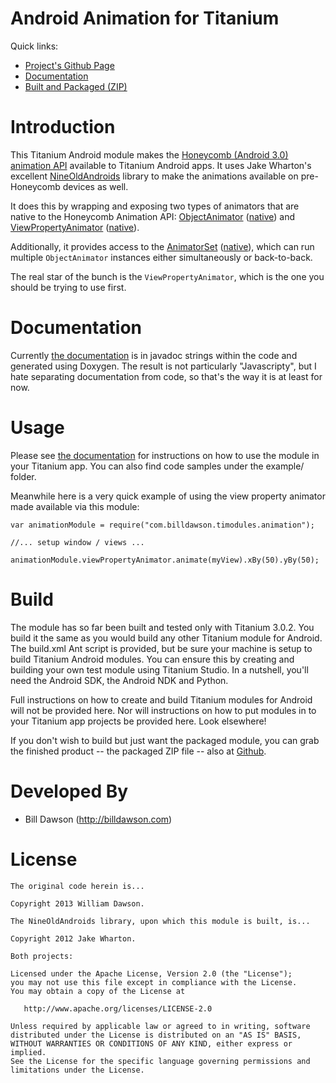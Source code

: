 Android Animation for Titanium
================================

Quick links:

- [Project's Github Page](http://billdawson.github.com/ti-android-animation)
- [Documentation][9]
- [Built and Packaged (ZIP)][10]

Introduction
============

This Titanium Android module makes the [Honeycomb (Android 3.0) animation API][1]
available to Titanium Android apps. It uses Jake Wharton's excellent
[NineOldAndroids][2] library to make the animations available on pre-Honeycomb
devices as well.

It does this by wrapping and exposing two types of animators that are native to
the Honeycomb Animation API: [ObjectAnimator][3] ([native][4]) and
[ViewPropertyAnimator][5] ([native][6]).

Additionally, it provides access to the [AnimatorSet][7] ([native][8]), which
can run multiple `ObjectAnimator` instances either simultaneously or back-to-back.

The real star of the bunch is the `ViewPropertyAnimator`, which is the one
you should be trying to use first.

Documentation
=============

Currently [the documentation][9] is in javadoc strings within the code and generated
using Doxygen. The result is not particularly "Javascripty", but I hate
separating documentation from code, so that's the way it is at least
for now.

Usage
=====

Please see [the documentation][9] for instructions on how to use the module in
your Titanium app. You can also find code samples under the example/ folder.

Meanwhile here is a very quick example of using the view property animator made
available via this module:

    var animationModule = require("com.billdawson.timodules.animation");
	
	//... setup window / views ...
    
    animationModule.viewPropertyAnimator.animate(myView).xBy(50).yBy(50);

Build
=====

The module has so far been built and tested only with Titanium 3.0.2. You build
it the same as you would build any other Titanium module for Android. The build.xml
Ant script is provided, but be sure your machine is setup to build Titanium
Android modules. You can ensure this by creating and building your own test
module using Titanium Studio. In a nutshell, you'll need the Android SDK, the
Android NDK and Python.

Full instructions on how to create and build Titanium modules for Android will
not be provided here. Nor will instructions on how to put modules in to your
Titanium app projects be provided here. Look elsewhere!

If you don't wish to build but just want the packaged module, you can grab the finished
product -- the packaged ZIP file -- also at [Github][10].

Developed By
============

* Bill Dawson (http://billdawson.com)

License
=======

	The original code herein is...

	Copyright 2013 William Dawson.

	The NineOldAndroids library, upon which this module is built, is...

    Copyright 2012 Jake Wharton.

	Both projects:

    Licensed under the Apache License, Version 2.0 (the "License");
    you may not use this file except in compliance with the License.
    You may obtain a copy of the License at

       http://www.apache.org/licenses/LICENSE-2.0

    Unless required by applicable law or agreed to in writing, software
    distributed under the License is distributed on an "AS IS" BASIS,
    WITHOUT WARRANTIES OR CONDITIONS OF ANY KIND, either express or implied.
    See the License for the specific language governing permissions and
    limitations under the License.



[1]: http://android-developers.blogspot.com/2011/02/animation-in-honeycomb.html
[2]: http://nineoldandroids.com
[3]: https://github.com/billdawson/ti-android-animation/blob/master/src/com/billdawson/timodules/animation/ObjectAnimator_.java
[4]: http://developer.android.com/reference/android/animation/ObjectAnimator.html
[5]: https://github.com/billdawson/ti-android-animation/blob/master/src/com/billdawson/timodules/animation/views/ViewPropertyAnimator_.java
[6]: http://developer.android.com/reference/android/view/ViewPropertyAnimator.html
[7]: https://github.com/billdawson/ti-android-animation/blob/master/src/com/billdawson/timodules/animation/AnimatorSet_.java
[8]: http://developer.android.com/reference/android/animation/AnimatorSet.html
[9]: http://billdawson.github.com/ti-android-animation/docs/index.html
[10]: http://github.com/billdawson/ti-android-animation/tree/gh-pages/packaged
